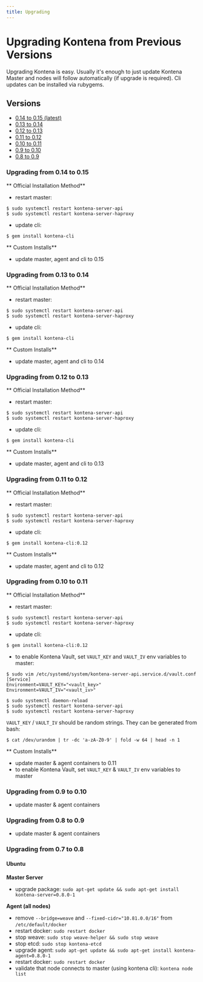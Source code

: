 ```yaml
---
title: Upgrading
---
```


# Upgrading Kontena from Previous Versions

Upgrading Kontena is easy. Usually it's enough to just update Kontena Master
and nodes will follow automatically (if upgrade is required). Cli updates
can be installed via rubygems.

## Versions

* [0.14 to 0.15 (latest)](upgrading#upgrading-from-0-14-to-0-15)
* [0.13 to 0.14](upgrading#upgrading-from-0-13-to-0-14)
* [0.12 to 0.13](upgrading#upgrading-from-0-12-to-0-13)
* [0.11 to 0.12](upgrading#upgrading-from-0-11-to-0-12)
* [0.10 to 0.11](upgrading#upgrading-from-0-10-to-0-11)
* [0.9 to 0.10](upgrading#upgrading-from-0-9-to-0-10)
* [0.8 to 0.9](upgrading#upgrading-from-0-8-to-9)

### Upgrading from 0.14 to 0.15

** Official Installation Method**

- restart master:

```
$ sudo systemctl restart kontena-server-api
$ sudo systemctl restart kontena-server-haproxy
```

- update cli:

```
$ gem install kontena-cli
```

** Custom Installs**
- update master, agent and cli to 0.15

### Upgrading from 0.13 to 0.14

** Official Installation Method**

- restart master:

```
$ sudo systemctl restart kontena-server-api
$ sudo systemctl restart kontena-server-haproxy
```

- update cli:

```
$ gem install kontena-cli
```

** Custom Installs**
- update master, agent and cli to 0.14


### Upgrading from 0.12 to 0.13

** Official Installation Method**

- restart master:

```
$ sudo systemctl restart kontena-server-api
$ sudo systemctl restart kontena-server-haproxy
```

- update cli:

```
$ gem install kontena-cli
```

** Custom Installs**
- update master, agent and cli to 0.13

### Upgrading from 0.11 to 0.12

** Official Installation Method**

- restart master:

```
$ sudo systemctl restart kontena-server-api
$ sudo systemctl restart kontena-server-haproxy
```

- update cli:

```
$ gem install kontena-cli:0.12
```

** Custom Installs**
- update master, agent and cli to 0.12

### Upgrading from 0.10 to 0.11

** Official Installation Method**

- restart master:

```
$ sudo systemctl restart kontena-server-api
$ sudo systemctl restart kontena-server-haproxy
```

- update cli:

```
$ gem install kontena-cli:0.12
```

- to enable Kontena Vault, set `VAULT_KEY` and `VAULT_IV` env variables to master:

```
$ sudo vim /etc/systemd/system/kontena-server-api.service.d/vault.conf
[Service]
Environment=VAULT_KEY="<vault_key>"
Environment=VAULT_IV="<vault_iv>"

$ sudo systemctl daemon-reload
$ sudo systemctl restart kontena-server-api
$ sudo systemctl restart kontena-server-haproxy
```

`VAULT_KEY` / `VAULT_IV` should be random strings. They can be generated from bash:

```
$ cat /dev/urandom | tr -dc 'a-zA-Z0-9' | fold -w 64 | head -n 1
```

** Custom Installs**
- update master & agent containers to 0.11
- to enable Kontena Vault, set `VAULT_KEY` & `VAULT_IV` env variables to master

### Upgrading from 0.9 to 0.10

- update master & agent containers

### Upgrading from 0.8 to 0.9

- update master & agent containers

### Upgrading from 0.7 to 0.8

#### Ubuntu

**Master Server**

- upgrade package: `sudo apt-get update && sudo apt-get install kontena-server=0.8.0-1`

**Agent (all nodes)**

- remove `--bridge=weave` and `--fixed-cidr="10.81.0.0/16"` from `/etc/default/docker`
- restart docker: `sudo restart docker`
- stop weave: `sudo stop weave-helper && sudo stop weave`
- stop etcd: `sudo stop kontena-etcd`
- upgrade agent: `sudo apt-get update && sudo apt-get install kontena-agent=0.8.0-1`
- restart docker: `sudo restart docker`
- validate that node connects to master (using kontena cli): `kontena node list`
